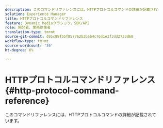 ```yaml
---
description: このコマンドリファレンスには、HTTPプロトコルコマンドの詳細が記載されています。
solution: Experience Manager
title: HTTPプロトコルコマンドリファレンス
feature: Dynamic Mediaクラシック，SDK/API
role: 開発者、業務従事者
translation-type: tm+mt
source-git-commit: d0bc88f55f857762b3bab4c76d1e3f3dd2733d60
workflow-type: tm+mt
source-wordcount: '36'
ht-degree: 0%

---
```



# HTTPプロトコルコマンドリファレンス{#http-protocol-command-reference}

このコマンドリファレンスには、HTTPプロトコルコマンドの詳細が記載されています。

